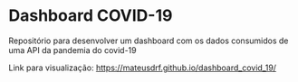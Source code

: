# Dashboard COVID-19
Repositório para desenvolver um dashboard com os dados consumidos de uma API da pandemia do covid-19

Link para visualização: https://mateusdrf.github.io/dashboard_covid_19/
